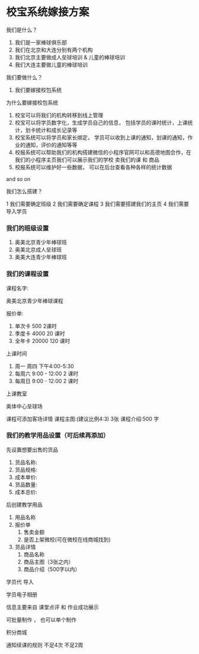 # 校宝系统嫁接方案

我们是什么？
1. 我们是一家棒球俱乐部
2. 我们在北京和大连分别有两个机构
3. 我们北京主要做成人垒球培训 & 儿童的棒球培训
4. 我们大连主要做儿童的棒球培训

我们要做什么？
1. 我们要嫁接校包系统

为什么要嫁接校包系统
1. 校宝可以将我们的机构转移到线上管理
2. 校宝可以将学员数字化，生成学员自己的信息， 包括学员的课时统计，上课统计，划卡统计和成长记录等
3. 校宝系统可以将学员和家长绑定， 学员可以收到上课的通知，划课的通知，作业的通知，评价的通知等等
5. 校报系统可以帮助我们的机构搭建微信的小程序官网可以和高德地图合作，在我们的小程序主页我们可以展示我们的学校 卖我们的课 和 商品
6. 校报系统可以维护好一些数据， 可以在后台查看各种各样的统计数据

and so on

我们怎么搭建？

1 我们需要确定班级
2 我们需要确定课程
3 我们需要搭建我们的主页
4 我们需要导入学员


### 我们的班级设置

1. 奥美北京青少年棒球班
2. 奥美北京成人垒球班
3. 奥美大连青少年棒球班


### 我们的课程设置

课程名字:

奥美北京青少年棒球课程

报价单:

1. 单次卡 500  2课时
2. 季度卡 4000 20 课时
3. 全年卡 20000 120 课时

上课时间
1. 周一 周四 下午4:00-5:30
2. 每周六 9:00 - 12:00  2 课时
3. 每周日 9:00 - 12:00  2 课时

上课教室

奥体中心垒球场

课程可添加客场详情
课程主图:(建议比例4:3) 3张
课程介绍:500 字

### 我们的教学用品设置（可后续再添加）

先设置想要出售的货品
1. 货品名称:
2. 货品规格:
3. 成本单价:
4. 货品数量:
5. 成本总价:

后创建教学用品
1. 用品名称
2. 报价单 
    1. 售卖金额
    2. 是否上架微校(可在微校在线商城找到)
3. 货品详情
    1. 商品名称
    2. 商品主图（3张之内）
    3. 商品介绍（500字以内）
    


学员代 导入




学员电子相册

信息主要来自 课堂点评 和 作业成功展示

可批量制作 ， 也可以单个制作

积分商城



通知续课的规则
不足4次
不足2周


